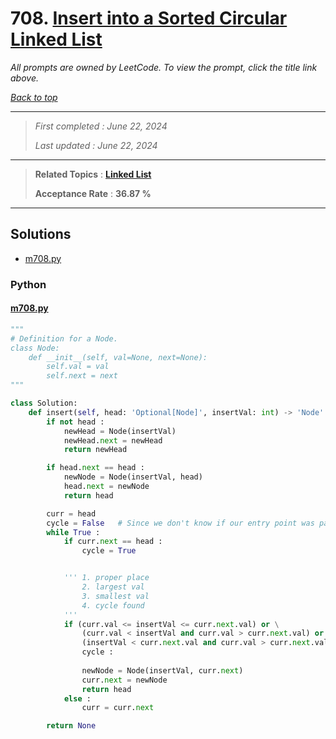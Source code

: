 # 708. [Insert into a Sorted Circular Linked List](<https://leetcode.com/problems/insert-into-a-sorted-circular-linked-list>)

*All prompts are owned by LeetCode. To view the prompt, click the title link above.*

*[Back to top](<../README.md>)*

------

> *First completed : June 22, 2024*
>
> *Last updated : June 22, 2024*

------

> **Related Topics** : **[Linked List](<by_topic/Linked List.md>)**
>
> **Acceptance Rate** : **36.87 %**

------

## Solutions

- [m708.py](<../my-submissions/m708.py>)
### Python
#### [m708.py](<../my-submissions/m708.py>)
```Python
"""
# Definition for a Node.
class Node:
    def __init__(self, val=None, next=None):
        self.val = val
        self.next = next
"""

class Solution:
    def insert(self, head: 'Optional[Node]', insertVal: int) -> 'Node':
        if not head :
            newHead = Node(insertVal)
            newHead.next = newHead
            return newHead

        if head.next == head :
            newNode = Node(insertVal, head)
            head.next = newNode
            return head

        curr = head
        cycle = False   # Since we don't know if our entry point was past intended
        while True :
            if curr.next == head :
                cycle = True


            ''' 1. proper place
                2. largest val
                3. smallest val 
                4. cycle found 
            '''
            if (curr.val <= insertVal <= curr.next.val) or \
                (curr.val < insertVal and curr.val > curr.next.val) or \
                (insertVal < curr.next.val and curr.val > curr.next.val) or \
                cycle :
                
                newNode = Node(insertVal, curr.next)
                curr.next = newNode
                return head
            else :
                curr = curr.next

        return None
```

